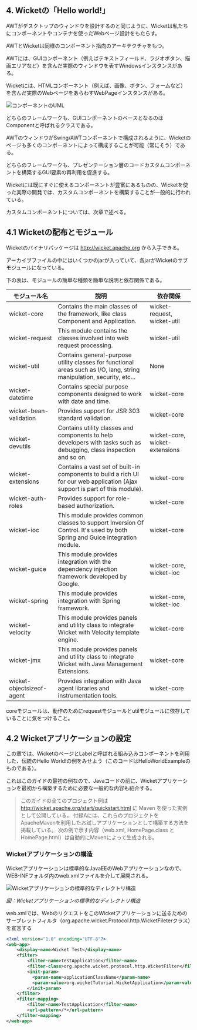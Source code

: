 ## 4. Wicketの「Hello world!」

AWTがデスクトップのウィンドウを設計するのと同じように、Wicketは私たちにコンポーネントやコンテナを使ったWebページ設計をもたらす。

AWTとWicketは同様のコンポーネント指向のアーキテクチャをもつ。

AWTには、GUIコンポーネント（例えばテキストフィールド、ラジオボタン、描画エリアなど）を含んだ実際のウィンドウを表すWindowsインスタンスがある。

Wicketには、HTMLコンポーネント（例えば、画像、ボタン、フォームなど）を含んだ実際のWebページをあらわすWebPageインスタンスがある。

![コンポーネントのUML](http://wicket.apache.org/guide/img/uml-component.png)

どちらのフレームワークも、GUIコンポーネントのベースとなるのはComponentと呼ばれるクラスである。

AWTのウィンドウがSwing/AWTコンポーネントで構成されるように、Wicketのページも多くのコンポーネントによって構成することが可能（常にそう）である。

どちらのフレームワークも、プレゼンテーション層のコードカスタムコンポーネントを構築するGUI要素の再利用を促進する。

Wicketには既にすぐに使えるコンポーネントが豊富にあるものの、Wicketを使った実際の開発では、カスタムコンポーネントを構築することが一般的に行われている。

カスタムコンポーネントについては、次章で述べる。


## 4.1 Wicketの配布とモジュール

Wicketのバイナリパッケージは http://wicket.apache.org から入手できる。

アーカイブファイルの中にはいくつかのjarが入っていて、各jarがWicketのサブモジュールになっている。

下の表は、モジュールの簡単な種類を簡単な説明と依存関係である。

|モジュール名|説明|依存関係|
|----|----|----|
|wicket-core|Contains the main classes of the framework, like class Component and Application.|wicket-request, wicket-util|
|wicket-request|This module contains the classes involved into web request processing.|wicket-util|
|wicket-util|Contains general-purpose utility classes for functional areas such as I/O, lang, string manipulation, security, etc...|None|
|wicket-datetime|Contains special purpose components designed to work with date and time.|wicket-core|
|wicket-bean-validation|Provides support for JSR 303 standard validation.|wicket-core|
|wicket-devutils|Contains utility classes and components to help developers with tasks such as debugging, class inspection and so on.|wicket-core, wicket-extensions|
|wicket-extensions|Contains a vast set of built-in components to build a rich UI for our web application (Ajax support is part of this module).|wicket-core|
|wicket-auth-roles|Provides support for role-based authorization.|wicket-core|
|wicket-ioc|This module provides common classes to support Inversion Of Control. It's used by both Spring and Guice integration module.|wicket-core|
|wicket-guice|This module provides integration with the dependency injection framework developed by Google.|wicket-core, wicket-ioc|
|wicket-spring|This module provides integration with Spring framework.|wicket-core, wicket-ioc|
|wicket-velocity|This module provides panels and utility class to integrate Wicket with Velocity template engine.|wicket-core|
|wicket-jmx|This module provides panels and utility class to integrate Wicket with Java Management Extensions.|wicket-core|
|wicket-objectsizeof-agent|Provides integration with Java agent libraries and instrumentation tools.|wicket-core

coreモジュールは、動作のためにrequestモジュールとutilモジュールに依存していることに気をつけること。


## 4.2 Wicketアプリケーションの設定

この章では、WicketのページとLabelと呼ばれる組み込みコンポーネントを利用した、伝統のHello World!の例をみせよう（このコードはHelloWorldExampleのものである）。

これはこのガイドの最初の例なので、Javaコードの前に、Wicketアプリケーションを最初から構築するために必要な一般的な内容も紹介する。

> このガイドの全てのプロジェクト例は http://wicket.apache.org/start/quickstart.html に Maven を使った実例として公開している。
付録Aには、これらのプロジェクトをApacheMavenを利用したお試しアプリケーションとして構築する方法を掲載している。
次の例で示す内容（web.xml, HomePage.class と HomePage.html）は自動的にMavenによって生成される。

### Wicketアプリケーションの構造

Wicketアプリケーションは標準的なJavaEEのWebアプリケーションなので、WEB-INFフォルダ内のweb.xmlファイルを介して展開される。

![Wicketアプリケーションの標準的なディレクトリ構造](http://wicket.apache.org/guide/img/webinf.png)

*図：Wicketアプリケーションの標準的なディレクトリ構造*

web.xmlでは、WebのリクエストをこのWicketアプリケーションに送るためのサーブレットフィルタ（org.apache.wicket.Protocol.http.WicketFileterクラス）を宣言する

```xml
<?xml version="1.0" encoding="UTF-8"?>
<web-app>
    <display-name>Wicket Test</display-name>
    <filter>
        <filter-name>TestApplication</filter-name>
        <filter-class>org.apache.wicket.protocol.http.WicketFilter</filter-class>
        <init-param>
          <param-name>applicationClassName</param-name>
          <param-value>org.wicketTutorial.WicketApplication</param-value>
        </init-param>
    </filter>
    <filter-mapping>
        <filter-name>TestApplication</filter-name>
        <url-pattern>/*</url-pattern>
    </filter-mapping>
</web-app>
```
